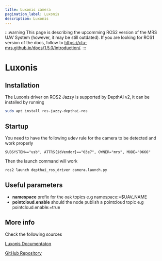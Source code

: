 ```yaml
---
title: Luxonis camera
pagination_label: Luxonis
description: Luxonis
---
```


:::warning
This page is describing the upcomming ROS2 version of the MRS UAV System (however, it may be still outdated). If you are looking for ROS1 version of the docs, follow to https://ctu-mrs.github.io/docs/1.5.0/introduction/.
:::

# Luxonis

## Installation

The Luxonis driver on ROS2 Jazzy is supported by DepthAI v2, it can be installed by running
```bash
sudo apt install ros-jazzy-depthai-ros
```

## Startup

You need to have the following udev rule for the camera to be detected and work properly

```
SUBSYSTEM=="usb", ATTRS{idVendor}=="03e7", OWNER="mrs", MODE="0666"
```

Then the launch command will work

```bash
ros2 launch depthai_ros_driver camera.launch.py
```

## Useful parameters

- **namespace** prefix for the oak topics e.g namespace:=$UAV_NAME
- **pointcloud.enable** should the node publish a pointcloud topic e.g pointcloud.enable:=true

## More info

Check the following sources

[Luxonis Documentaton](https://docs.luxonis.com/software/ros/depthai-ros/driver/)

[GitHub Repository](https://github.com/luxonis/depthai-ros/tree/jazzy)
